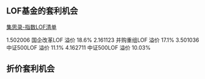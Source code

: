 ## LOF基金的套利机会
[集思录-指数LOF清单](https://www.jisilu.cn/data/lof/#index)  


1.502006  国企改革LOF 溢价 18.6%
2.161123  并购重组LOF 溢价 17.1%
3.501036	中证500LOF  溢价 11.1%
4.162711	中证500LOF  溢价 10.03%


## 折价套利机会

